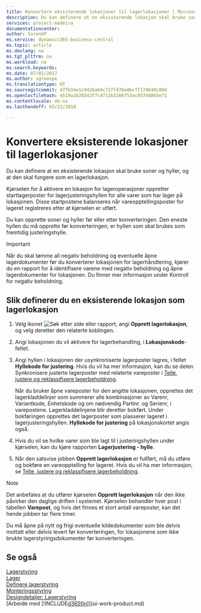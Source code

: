 ```yaml
---
title: Konvertere eksisterende lokasjoner til lagerlokasjoner | Microsoft-dokumentasjon
description: Du kan definere at en eksisterende lokasjon skal bruke soner og hyller, og at den skal fungere som en lagerlokasjon.
services: project-madeira
documentationcenter: 
author: SorenGP
ms.service: dynamics365-business-central
ms.topic: article
ms.devlang: na
ms.tgt_pltfrm: na
ms.workload: na
ms.search.keywords: 
ms.date: 07/01/2017
ms.author: sgroespe
ms.translationtype: HT
ms.sourcegitcommit: d7fb34e1c9428a64c71ff47be8bcff174649c00d
ms.openlocfilehash: e519a1628342f7c4711b3266f53ac857d4865e71
ms.contentlocale: nb-no
ms.lasthandoff: 03/22/2018

---
```

# <a name="convert-existing-locations-to-warehouse-locations"></a>Konvertere eksisterende lokasjoner til lagerlokasjoner
Du kan definere at en eksisterende lokasjon skal bruke soner og hyller, og at den skal fungere som en lagerlokasjon.  

Kjørselen for å aktivere en lokasjon for lageroperasjoner oppretter startlagerposter for lagerjusteringshyllen for alle varer som har lager på lokasjonen. Disse startpostene balanseres når vareopptellingsposter for lageret registreres etter at kjørselen er utført.  

Du kan opprette soner og hyller før eller etter konverteringen. Den eneste hyllen du må opprette før konverteringen, er hyllen som skal brukes som fremtidig justeringshylle.  

> [!IMPORTANT]  
>  Når du skal tømme all negativ beholdning og eventuelle åpne lagerdokumenter før du konverterer lokasjonen for lagerhåndtering, kjører du en rapport for å identifisere varene med negativ beholdning og åpne lagerdokumenter for lokasjonen. Du finner mer informasjon under Kontroll for negativ beholdning.  

## <a name="to-enable-an-existing-location-to-operate-as-a-warehouse-location"></a>Slik definerer du en eksisterende lokasjon som lagerlokasjon  
1.  Velg ikonet ![Søk etter side eller rapport](media/ui-search/search_small.png "Søk etter side eller rapport"), angi **Opprett lagerlokasjon**, og velg deretter den relaterte koblingen.  
2.  Angi lokasjonen du vil aktivere for lagerbehandling, i **Lokasjonskode**-feltet.  
3.  Angi hyllen i lokasjonen der usynkroniserte lagerposter lagres, i feltet **Hyllekode for justering**. Hvis du vil ha mer informasjon, kan du se delen Synkronisere justerte lagerposter med relaterte vareposter i [Telle, justere og reklassifisere lagerbeholdning](inventory-how-count-adjust-reclassify.md).  

    Når du bruker åpne vareposter for den angitte lokasjonen, opprettes det lagerkladdelinjer som summerer alle kombinasjoner av Varenr, Variantkode, Enhetskode og om nødvendig Partinr. og Serienr, i varepostene. Lagerkladdelinjene blir deretter bokført. Under bokføringen opprettes det lagerposter som plasserer lageret i lagerjusteringshyllen. **Hyllekode for justering** på lokasjonskortet angis også.  

4.  Hvis du vil se hvilke varer som ble lagt til i justeringshyllen under kjørselen, kan du kjøre rapporten **Lagerjustering - hylle**.  
5.  Når den satsvise jobben **Opprett lagerlokasjon** er fullført, må du utføre og bokføre en vareopptelling for lageret. Hvis du vil ha mer informasjon, se [Telle, justere og reklassifisere lagerbeholdning](inventory-how-count-adjust-reclassify.md).  

> [!NOTE]  
>  Det anbefales at du utfører kjørselen **Opprett lagerlokasjon** når den ikke påvirker den daglige driften i systemet. Kjørselen behandler hver post i tabellen **Varepost**, og hvis det finnes et stort antall vareposter, kan det hende jobben tar flere timer.  

 Du må åpne på nytt og frigi eventuelle kildedokumenter som ble delvis mottatt eller delvis levert før konverteringen, for lokasjonene som ikke brukte lagerstyringsdokumenter før konverteringen.  

## <a name="see-also"></a>Se også  
[Lagerstyring](warehouse-manage-warehouse.md)  
[Lager](inventory-manage-inventory.md)  
[Definere lagerstyring](warehouse-setup-warehouse.md)     
[Monteringsstyring](assembly-assemble-items.md)    
[Designdetaljer: Lagerstyring](design-details-warehouse-management.md)  
[Arbeide med [!INCLUDE[d365fin](includes/d365fin_md.md)]](ui-work-product.md)

